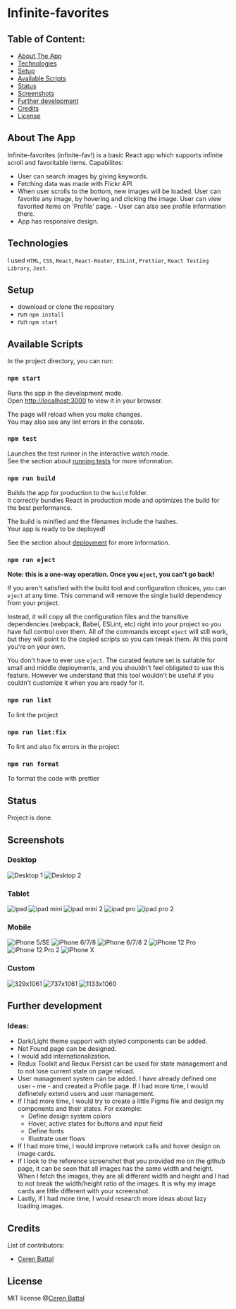 # Infinite-favorites

## Table of Content:

- [About The App](#about-the-app)
- [Technologies](#technologies)
- [Setup](#setup)
- [Available Scripts](#available-scripts)
- [Status](#status)
- [Screenshots](#screenshots)
- [Further development](#further-development)
- [Credits](#credits)
- [License](#license)

## About The App

Infinite-favorites (infinite-fav!) is a basic React app which supports infinite scroll and favoritable items.
Capabilites:
- User can search images by giving keywords.
- Fetching data was made
with Flickr API.
- When user scrolls to the bottom, new images will be loaded. User can favorite any image, by hovering and clicking the image. User can view favorited items on 'Profile' page. - User can also see profile information there.
- App has responsive design.

## Technologies

I used `HTML`, `CSS`, `React`, `React-Router`, `ESLint`, `Prettier`, `React Testing Library`, `Jest`.

## Setup

- download or clone the repository
- run `npm install`
- run `npm start`

## Available Scripts

In the project directory, you can run:

### `npm start`

Runs the app in the development mode.\
Open [http://localhost:3000](http://localhost:3000) to view it in your browser.

The page will reload when you make changes.\
You may also see any lint errors in the console.

### `npm test`

Launches the test runner in the interactive watch mode.\
See the section about [running tests](https://facebook.github.io/create-react-app/docs/running-tests) for more information.

### `npm run build`

Builds the app for production to the `build` folder.\
It correctly bundles React in production mode and optimizes the build for the best performance.

The build is minified and the filenames include the hashes.\
Your app is ready to be deployed!

See the section about [deployment](https://facebook.github.io/create-react-app/docs/deployment) for more information.

### `npm run eject`

**Note: this is a one-way operation. Once you `eject`, you can't go back!**

If you aren't satisfied with the build tool and configuration choices, you can `eject` at any time. This command will remove the single build dependency from your project.

Instead, it will copy all the configuration files and the transitive dependencies (webpack, Babel, ESLint, etc) right into your project so you have full control over them. All of the commands except `eject` will still work, but they will point to the copied scripts so you can tweak them. At this point you're on your own.

You don't have to ever use `eject`. The curated feature set is suitable for small and middle deployments, and you shouldn't feel obligated to use this feature. However we understand that this tool wouldn't be useful if you couldn't customize it when you are ready for it.

### `npm run lint`

To lint the project

### `npm run lint:fix`

To lint and also fix errors in the project

### `npm run format`

To format the code with prettier

## Status

Project is done.

## Screenshots

### Desktop
![Desktop 1](https://github.com/cerenbattal/infinite-favorites/tree/main/src/assets/screenshots/desktop.png?raw=true)
![Desktop 2](https://github.com/cerenbattal/infinite-favorites/tree/main/src/assets/screenshots/desktop2.png?raw=true)
### Tablet
![ipad](https://github.com/cerenbattal/infinite-favorites/tree/main/src/assets/screenshots/ipad.png?raw=true)
![ipad mini](https://github.com/cerenbattal/infinite-favorites/tree/main/src/assets/screenshots/ipadmini.png?raw=true)
![ipad mini 2](https://github.com/cerenbattal/infinite-favorites/tree/main/src/assets/screenshots/ipadmini2.png?raw=true)
![ipad pro](https://github.com/cerenbattal/infinite-favorites/tree/main/src/assets/screenshots/ipadpro.png?raw=true)
![ipad pro 2](https://github.com/cerenbattal/infinite-favorites/tree/main/src/assets/screenshots/ipadpro2.png?raw=true)
### Mobile
![iPhone 5/SE](https://github.com/cerenbattal/infinite-favorites/tree/main/src/assets/screenshots/iphone5-se.png?raw=true)
![iPhone 6/7/8](https://github.com/cerenbattal/infinite-favorites/tree/main/src/assets/screenshots/iphone6-7-8.png?raw=true)
![iPhone 6/7/8 2](https://github.com/cerenbattal/infinite-favorites/tree/main/src/assets/screenshots/iphone6-7-8-2.png?raw=true)
![iPhone 12 Pro](https://github.com/cerenbattal/infinite-favorites/tree/main/src/assets/screenshots/iPhone12pro.png?raw=true)
![iPhone 12 Pro 2](https://github.com/cerenbattal/infinite-favorites/tree/main/src/assets/screenshots/iPhone12pro-2.png?raw=true)
![iPhone X](https://github.com/cerenbattal/infinite-favorites/tree/main/src/assets/screenshots/iphonex.png?raw=true)

### Custom
![329x1061](https://github.com/cerenbattal/infinite-favorites/tree/main/src/assets/screenshots/custom-329x1061.png?raw=true)
![737x1061](https://github.com/cerenbattal/infinite-favorites/tree/main/src/assets/screenshots/custom-737x1061.png?raw=true)
![1133x1060](https://github.com/cerenbattal/infinite-favorites/tree/main/src/assets/screenshots/custom-1133x1060.png?raw=true)


## Further development

### Ideas:
- Dark/Light theme support with styled components can be added.
- Not Found page can be designed.
- I would add internationalization.
- Redux Toolkit and Redux Persist can be used for state management and to not lose current state on page reload.
- User management system can be added. I have already defined one user - me - and created a Profile page. If I had more time, I would definetely extend users and user management.
- If I had more time, I would try to create a little Figma file and design my components and their states. For example:
  - Define design system colors
  - Hover, active states for buttons and input field
  - Define fonts
  - Illustrate user flows
- If I had more time, I would improve network calls and hover design on image cards.
- If I look to the reference screenshot that you provided me on the github page, it can be seen that all images has the same width and height. When I fetch the images, they are all different width and height and I had to not break the width/height ratio of the images. It is why my image cards are little different with your screenshot.
- Lastly, if I had more time, I would research more ideas about lazy loading images.
## Credits

List of contributors:

- [Ceren Battal](https://www.github.com/cerenbattal)

## License

MIT license @[Ceren Battal](https://www.github.com/cerenbattal)

